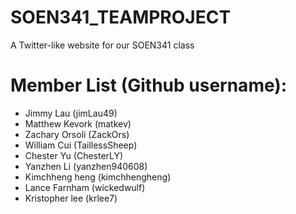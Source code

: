 # SOEN341_TEAMPROJECT

A Twitter-like website for our SOEN341 class

# Member List (Github username):

* Jimmy Lau (jimLau49)  
* Matthew Kevork (matkev)
* Zachary Orsoli (ZackOrs)  
* William Cui (TaillessSheep)
* Chester Yu (ChesterLY)
* Yanzhen Li (yanzhen940608)
* Kimchheng heng (kimchhengheng) 
* Lance Farnham (wickedwulf)
* Kristopher lee (krlee7)





